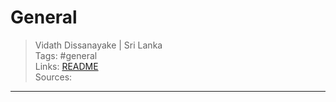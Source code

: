# General

> Vidath Dissanayake | Sri Lanka  
> Tags: #general  
> Links: [README](../README.md)  
> Sources:  

---